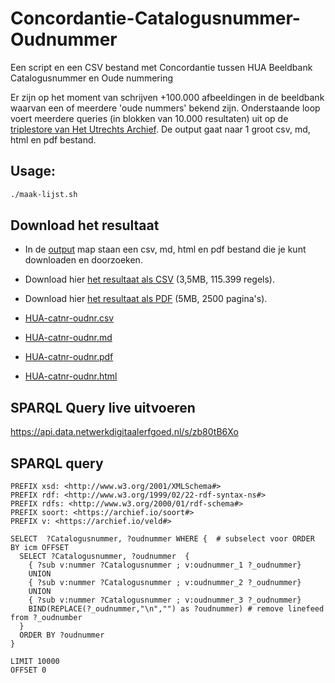# Concordantie-Catalogusnummer-Oudnummer
Een script en een CSV bestand met Concordantie tussen HUA Beeldbank Catalogusnummer en Oude nummering

Er zijn op het moment van schrijven +100.000 afbeeldingen in de beeldbank waarvan een of meerdere 'oude nummers' bekend zijn. Onderstaande loop voert meerdere queries (in blokken van 10.000 resultaten) uit op de [triplestore van Het Utrechts Archief](https://data.netwerkdigitaalerfgoed.nl/hetutrechtsarchief/mi2rdf/sparql/mi2rdf). De output gaat naar 1 groot csv, md, html en pdf bestand.

## Usage:
```bash
./maak-lijst.sh
```

## Download het resultaat
* In de [output](https://github.com/hetutrechtsarchief/Concordantie-Catalogusnummer-Oudnummer/tree/master/output) map staan een csv, md, html en pdf bestand die je kunt downloaden en doorzoeken.
* Download hier [het resultaat als CSV](https://github.com/hetutrechtsarchief/Concordantie-Catalogusnummer-Oudnummer/raw/master/output/HUA-catnr-oudnr.csv) (3,5MB, 115.399 regels).
* Download hier [het resultaat als PDF](https://github.com/hetutrechtsarchief/Concordantie-Catalogusnummer-Oudnummer/raw/master/output/HUA-catnr-oudnr.pdf) (5MB, 2500 pagina's).

* [HUA-catnr-oudnr.csv](https://github.com/hetutrechtsarchief/Concordantie-Catalogusnummer-Oudnummer/raw/master/output/HUA-catnr-oudnr.csv)
* [HUA-catnr-oudnr.md](https://github.com/hetutrechtsarchief/Concordantie-Catalogusnummer-Oudnummer/raw/master/output/HUA-catnr-oudnr.md)
* [HUA-catnr-oudnr.pdf](https://github.com/hetutrechtsarchief/Concordantie-Catalogusnummer-Oudnummer/raw/master/output/HUA-catnr-oudnr.pdf)
* [HUA-catnr-oudnr.html](https://github.com/hetutrechtsarchief/Concordantie-Catalogusnummer-Oudnummer/raw/master/output/HUA-catnr-oudnr.html)

## SPARQL Query live uitvoeren
https://api.data.netwerkdigitaalerfgoed.nl/s/zb80tB6Xo

## SPARQL query
```sparql
PREFIX xsd: <http://www.w3.org/2001/XMLSchema#>
PREFIX rdf: <http://www.w3.org/1999/02/22-rdf-syntax-ns#>
PREFIX rdfs: <http://www.w3.org/2000/01/rdf-schema#>
PREFIX soort: <https://archief.io/soort#>
PREFIX v: <https://archief.io/veld#>

SELECT  ?Catalogusnummer, ?oudnummer WHERE {  # subselect voor ORDER BY icm OFFSET
  SELECT ?Catalogusnummer, ?oudnummer  {
    { ?sub v:nummer ?Catalogusnummer ; v:oudnummer_1 ?_oudnummer}
    UNION
    { ?sub v:nummer ?Catalogusnummer ; v:oudnummer_2 ?_oudnummer} 
    UNION
    { ?sub v:nummer ?Catalogusnummer ; v:oudnummer_3 ?_oudnummer}
    BIND(REPLACE(?_oudnummer,"\n","") as ?oudnummer) # remove linefeed from ?_oudnumber
  }
  ORDER BY ?oudnummer
}

LIMIT 10000
OFFSET 0
```
